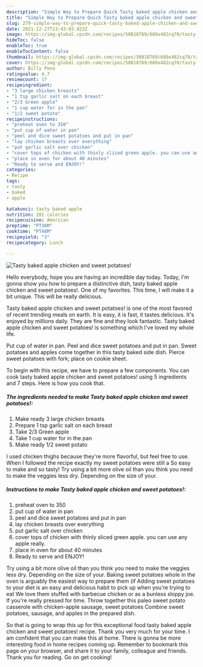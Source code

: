 ```yaml
---
description: "Simple Way to Prepare Quick Tasty baked apple chicken and sweet potatoes!"
title: "Simple Way to Prepare Quick Tasty baked apple chicken and sweet potatoes!"
slug: 279-simple-way-to-prepare-quick-tasty-baked-apple-chicken-and-sweet-potatoes
date: 2021-12-27T13:43:03.823Z
image: https://img-global.cpcdn.com/recipes/50818769/680x482cq70/tasty-baked-apple-chicken-and-sweet-potatoes-recipe-main-photo.jpg
hideToc: false
enableToc: true
enableTocContent: false
thumbnail: https://img-global.cpcdn.com/recipes/50818769/680x482cq70/tasty-baked-apple-chicken-and-sweet-potatoes-recipe-main-photo.jpg
cover: https://img-global.cpcdn.com/recipes/50818769/680x482cq70/tasty-baked-apple-chicken-and-sweet-potatoes-recipe-main-photo.jpg
author: Billy Pena
ratingvalue: 4.7
reviewcount: 17
recipeingredient:
- "3 large chicken breasts"
- "1 tsp garlic salt on each breast"
- "2/3 Green apple"
- "1 cup water for in the pan"
- "1/2 sweet potato"
recipeinstructions:
- "preheat oven to 350"
- "put cup of water in pan"
- "peel and dice sweet potatoes and put in pan"
- "lay chicken breasts over everything"
- "put garlic salt over chicken"
- "cover tops of chicken with thinly sliced green apple. you can use any apple really."
- "place in oven for about 40 minutes"
- "Ready to serve and ENJOY!"
categories:
- Recipe
tags:
- tasty
- baked
- apple

katakunci: tasty baked apple 
nutrition: 281 calories
recipecuisine: American
preptime: "PT36M"
cooktime: "PT48M"
recipeyield: "3"
recipecategory: Lunch

---
```



![Tasty baked apple chicken and sweet potatoes!](https://img-global.cpcdn.com/recipes/50818769/680x482cq70/tasty-baked-apple-chicken-and-sweet-potatoes-recipe-main-photo.jpg)

Hello everybody, hope you are having an incredible day today. Today, I'm gonna show you how to prepare a distinctive dish, tasty baked apple chicken and sweet potatoes!. One of my favorites. This time, I will make it a bit unique. This will be really delicious.

Tasty baked apple chicken and sweet potatoes! is one of the most favored of recent trending meals on earth. It is easy, it is fast, it tastes delicious. It's enjoyed by millions daily. They are fine and they look fantastic. Tasty baked apple chicken and sweet potatoes! is something which I've loved my whole life.

Put cup of water in pan. Peel and dice sweet potatoes and put in pan. Sweet potatoes and apples come together in this tasty baked side dish. Pierce sweet potatoes with fork; place on cookie sheet.


To begin with this recipe, we have to prepare a few components. You can cook tasty baked apple chicken and sweet potatoes! using 5 ingredients and 7 steps. Here is how you cook that.

<!--inarticleads1-->

##### The ingredients needed to make Tasty baked apple chicken and sweet potatoes!:

1. Make ready 3 large chicken breasts
1. Prepare 1 tsp garlic salt on each breast
1. Take 2/3 Green apple
1. Take 1 cup water for in the pan
1. Make ready 1/2 sweet potato


I used chicken thighs because they&#39;re more flavorful, but feel free to use. When I followed the recipe exactly my sweet potatoes were still a So easy to make and so tasty! Try using a bit more olive oil than you think you need to make the veggies less dry. Depending on the size of your. 

<!--inarticleads2-->

##### Instructions to make Tasty baked apple chicken and sweet potatoes!:

1. preheat oven to 350
1. put cup of water in pan
1. peel and dice sweet potatoes and put in pan
1. lay chicken breasts over everything
1. put garlic salt over chicken
1. cover tops of chicken with thinly sliced green apple. you can use any apple really.
1. place in oven for about 40 minutes
1. Ready to serve and ENJOY!

Try using a bit more olive oil than you think you need to make the veggies less dry. Depending on the size of your. Baking sweet potatoes whole in the oven is arguably the easiest way to prepare them (if Adding sweet potatoes to your diet is an easy and delicious habit to pick up when you&#39;re trying to eat We love them stuffed with barbecue chicken or as a bunless sloppy joe. If you&#39;re really pressed for time. Throw together this paleo sweet potato casserole with chicken-apple sausage, sweet potatoes Combine sweet potatoes, sausage, and apples in the prepared dish. 

So that is going to wrap this up for this exceptional food tasty baked apple chicken and sweet potatoes! recipe. Thank you very much for your time. I am confident that you can make this at home. There is gonna be more interesting food in home recipes coming up. Remember to bookmark this page on your browser, and share it to your family, colleague and friends. Thank you for reading. Go on get cooking!
